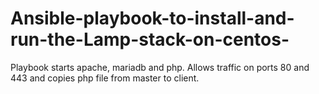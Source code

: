 # Ansible-playbook-to-install-and-run-the-Lamp-stack-on-centos-
Playbook starts apache, mariadb and php. Allows traffic on ports 80 and 443 and copies php file from master to client.

